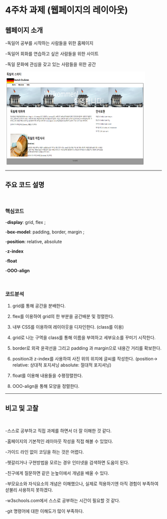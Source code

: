 # 4주차 과제 (웹페이지의 레이아웃)

## 웹페이지 소개
-독일어 공부를 시작하는 사람들을 위한 홈페이지

-독일어 회화를 연습하고 싶은 사람들을 위한 사이트

-독일 문화에 관심을 갖고 있는 사람들을 위한 공간

<img src="./images/04.png" width="450px" height="300px" title="홈페이지" alt="홈페이지 home 사진"></img><br/>

--------------------------------
## 주요 코드 설명

<br/>

### 핵심코드

-**display**: grid, flex ;

-**box-model**: padding, border, margin ;

-**position**: relative, absolute

-**z-index**

-**float**

-**OOO-align**

<br/>

### 코드분석

1. grid를 통해 공간을 분배한다.

2. flex를 이용하여 grid의 한 부분을 공간배분 및 정렬한다.

3. 내부 CSS를 이용하여 레이아웃을 디자인한다.
    (class를 이용)

4. grid로 나눈 구역을 class를 통해 이름을 부여하고 세부요소를 꾸미기 시작한다.

5. border로 외곽 윤곽선을 그리고 padding 과 margin으로 내용간 거리를 확보한다.

6. position과 z-index를 사용하여 사진 위의 위치에 글씨를 작성한다.
    (position-> relative: 상대적 포지셔닝
                absolute: 절대적 포지셔닝)

7. float를 이용해 내용들을 수평정렬한다.

8. OOO-align을 통해 모양을 정렬한다.

-----------------------------------

## 비고 및 고찰
<br/>

-스스로 공부하고 직접 과제를 하면서 더 잘 이해한 것 같다.

-홈페이지의 기본적인 레이아웃 작성을 직접 해볼 수 있었다.

-가이드 라인 없이 코딩을 하는 것은 어렵다.

-헷갈리거나 구현방법을 모르는 경우 인터넷을 검색하면 도움이 된다.

-친구에게 질문하면 같은 눈높이에서 개념을 배울 수 있다.

-부모요소와 자식요소의 개념은 이해했으나, 실제로 적용하기엔 아직 경험이 부족하여 섣불리 사용하지 못하겠다.

-w3schools.com에서 스스로 공부하는 시간이  필요할 것 같다.

-git 명령어에 대한 이해도가 많이 부족하다.

